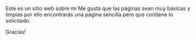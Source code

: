Este es un sitio web sobre mi
Me gusta que las páginas sean muy básicas y limpias por ello encontrarás una página sencilla pero que contiene lo solicitado.

Gracias!